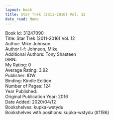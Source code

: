 ```yaml
---
layout: book
title: Star Trek (2011-2016) Vol. 12
date_read: None
---
```


Book Id: 31247090<br />
Title: Star Trek (2011-2016) Vol. 12<br />
Author: Mike Johnson<br />
Author l-f: Johnson, Mike<br />
Additional Authors: Tony Shasteen<br />
ISBN: <br />
My Rating: 0<br />
Average Rating: 3.92<br />
Publisher: IDW<br />
Binding: Kindle Edition<br />
Number of Pages: 124<br />
Year Published: <br />
Original Publication Year: 2016<br />
Date Added: 2020/04/12<br />
Bookshelves: kupka-wstydu<br />
Bookshelves with positions: kupka-wstydu (#1186)<br />

